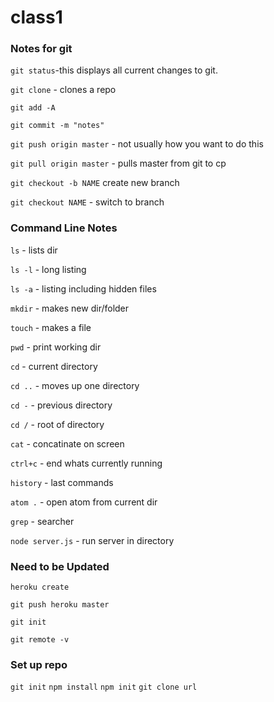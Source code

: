 # class1

### Notes for git

`git status`-this displays all current changes to git.

`git clone` - clones a repo

`git add -A`

`git commit -m "notes"`

`git push origin master` - not usually how you want to do this

`git pull origin master` - pulls master from git to cp

`git checkout -b NAME` create new branch

`git checkout NAME` - switch to branch

### Command Line Notes

`ls` - lists dir

`ls -l` - long listing

`ls -a` - listing including hidden files

`mkdir` - makes new dir/folder

`touch` - makes a file

`pwd` - print working dir

`cd` - current directory

`cd ..` - moves up one directory

`cd -` - previous directory

`cd /` - root of directory

`cat` - concatinate on screen

`ctrl+c` - end whats currently running

`history` - last commands

`atom .` - open atom from current dir

`grep` - searcher

`node server.js` - run server in directory


### Need to be Updated

`heroku create`

`git push heroku master`

`git init`

`git remote -v`

### Set up repo
`git init`
`npm install`
`npm init`
`git clone url`
